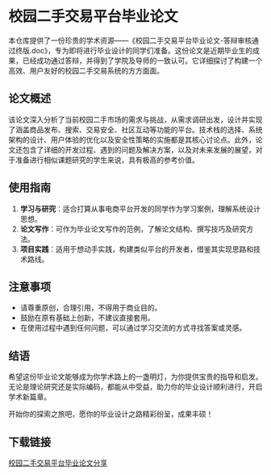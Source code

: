 # 校园二手交易平台毕业论文

本仓库提供了一份珍贵的学术资源——《校园二手交易平台毕业论文-答辩审核通过终版.doc》，专为即将进行毕业设计的同学们准备。这份论文是近期毕业生的成果，已经成功通过答辩，并得到了学院及导师的一致认可。它详细探讨了构建一个高效、用户友好的校园二手交易系统的方方面面。

## 论文概述

该论文深入分析了当前校园二手市场的需求与挑战，从需求调研出发，设计并实现了涵盖商品发布、搜索、交易安全、社区互动等功能的平台。技术栈的选择、系统架构的设计、用户体验的优化以及安全性策略的实施都是其核心讨论点。此外，论文还包含了详细的开发过程、遇到的问题及解决方案，以及对未来发展的展望，对于准备进行相似课题研究的学生来说，具有极高的参考价值。

## 使用指南

1. **学习与研究**：适合打算从事电商平台开发的同学作为学习案例，理解系统设计思想。
2. **论文写作**：可作为毕业论文写作的范例，了解论文结构、撰写技巧及研究方法。
3. **项目实践**：适用于想动手实践，构建类似平台的开发者，借鉴其实现思路和技术路线。

## 注意事项

- 请尊重原创，合理引用，不得用于商业目的。
- 鼓励在原有基础上创新，不建议直接套用。
- 在使用过程中遇到任何问题，可以通过学习交流的方式寻找答案或灵感。

## 结语

希望这份毕业论文能够成为你学术路上的一盏明灯，为你提供宝贵的指导和启发。无论是理论研究还是实际编码，都能从中受益，助力你的毕业设计顺利进行，开启学术新篇章。

开始你的探索之旅吧，愿你的毕业设计之路精彩纷呈，成果丰硕！

## 下载链接

[校园二手交易平台毕业论文分享](https://pan.quark.cn/s/5392eed51d52)